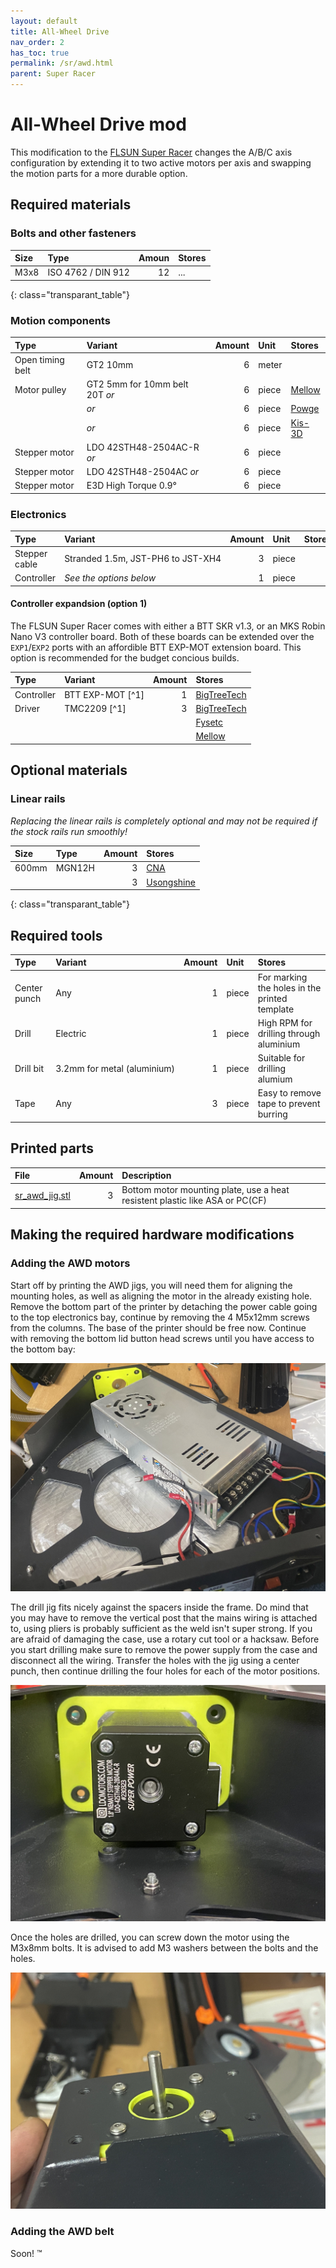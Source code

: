 ```yaml
---
layout: default
title: All-Wheel Drive
nav_order: 2
has_toc: true
permalink: /sr/awd.html
parent: Super Racer
---
```


# All-Wheel Drive mod

This modification to the [FLSUN Super Racer] changes the A/B/C axis configuration by extending it to two active motors per axis and swapping the motion parts for a more durable option.

[FLSUN Super Racer]: https://s.click.aliexpress.com/e/_DCdslDF

## Required materials

### Bolts and other fasteners

| Size  | Type                            | Amoun |                           Stores                            |
|:------|:--------------------------------|------:|:------------------------------------------------------------|
| M3x8  | <nobr>ISO 4762 / DIN 912</nobr> |    12 | ...                                                         |
{: class="transparant_table"}

### Motion components

| Type             | Variant                           | Amount | Unit  |                           Stores                            |
|:-----------------|:----------------------------------|-------:|:------|:------------------------------------------------------------|
| Open timing belt | GT2 10mm                          |      6 | meter |
| Motor pulley     | GT2 5mm for 10mm belt 20T *or*    |      6 | piece | [Mellow][Mellow pulley]                                     |
|                  | *or*                              |      6 | piece | [Powge][Powge pulley]                                       |
|                  | *or*                              |      6 | piece | [Kis-3D][Kis3D pulley]                                      |
| Stepper motor    | LDO 42STH48-2504AC-R *or*         |      6 | piece |                                                             |
| Stepper motor    | LDO 42STH48-2504AC *or*           |      6 | piece |                                                             |
| Stepper motor    | E3D High Torque 0.9&deg;          |      6 | piece |                                                             |

[Mellow pulley]: https://s.click.aliexpress.com/e/_DBVXpd7
[Powge pulley]:  https://s.click.aliexpress.com/e/_DFSRV4Z
[Kis3D pulley]:  https://www.kis3d.de/KiS-3d-2GT--9-20-5-Drive-wheel.html

### Electronics

| Type             | Variant                                        | Amount | Unit  |                           Stores                            |
|:-----------------|:-----------------------------------------------|-------:|:------|:------------------------------------------------------------|
| Stepper cable    | <nobr>Stranded 1.5m, JST-PH6 to JST-XH4</nobr> |      3 | piece |                                                             |
| Controller       | *See the options below*                        |      1 | piece |                                                             |

#### Controller expandsion (option 1)

The FLSUN Super Racer comes with either a BTT SKR v1.3, or an MKS Robin Nano V3 controller board. Both of these boards can be extended over the `EXP1`/`EXP2` ports with an affordible BTT EXP-MOT extension board. This option is recommended for the budget concious builds.

| Type             | Variant                             | Amount |                            Stores                            |
|:-----------------|:------------------------------------|-------:|:------------------------------------------------------------|
| Controller       | BTT EXP-MOT [^1]                    |      1 | [BigTreeTech](https://s.click.aliexpress.com/e/_DEiM4DB)    |
| Driver           | TMC2209 [^1]                        |      3 | [BigTreeTech](https://s.click.aliexpress.com/e/_DDnxstR)    |
|                  |                                     |        | [Fysetc](https://s.click.aliexpress.com/e/_DExUfiN)         |
|                  |                                     |        | [Mellow](https://s.click.aliexpress.com/e/_DC6j8ip)         |

## Optional materials

### Linear rails

*Replacing the linear rails is completely optional and may not be required if the stock rails run smoothly!*

| Size  | Type                | Amount |                        Stores                         |
|:------|:--------------------|-------:|:------------------------------------------------------|
| 600mm | <nobr>MGN12H</nobr> |      3 | [CNA]                                                 |
|       |                     |      3 | [Usongshine]                                          |
{: class="transparant_table"}

[CNA]: https://s.click.aliexpress.com/e/_DClUAhJ
[Usongshine]: https://s.click.aliexpress.com/e/_DExvjOd

## Required tools

| Type             | Variant                           | Amount | Unit  |                           Stores                         |
|:-----------------|:----------------------------------|-------:|:------|:---------------------------------------------------------|
| Center punch     | Any                               |      1 | piece | For marking the holes in the printed template            |
| Drill            | Electric                          |      1 | piece | High RPM for drilling through aluminium                  |
| Drill bit        | <nobr>3.2mm for metal (aluminium) </nobr> |      1 | piece | Suitable for drilling alumium                            |        
| Tape             | Any                               |      3 | piece | Easy to remove tape to prevent burring                   |

## Printed parts

| File             | Amount | Description                                                                  |
|:-----------------|-------:|:-----------------------------------------------------------------------------|
| [sr_awd_jig.stl] |      3 | Bottom motor mounting plate, use a heat resistent plastic like ASA or PC(CF) |

[sr_awd_jig.stl]: https://github.com/DeltaWerken/SuperRacer/blob/main/stl/tools/sr_awd_jig_x3.stl

## Making the required hardware modifications

### Adding the AWD motors

Start off by printing the AWD jigs, you will need them for aligning the mounting holes, as well as aligning the motor in the already existing hole. Remove
the bottom part of the printer by detaching the power cable going to the top electronics bay, continue by removing the 4 M5x12mm screws from the columns. The
base of the printer should be free now. Continue with removing the bottom lid button head screws until you have access to the bottom bay:

![SR AWD overview](/assets/images/sr/sr_awd_overview.jpg)

The drill jig fits nicely against the spacers inside the frame. Do mind that you may have to remove the vertical post that the mains wiring is attached to,
using pliers is probably sufficient as the weld isn't super strong. If you are afraid of damaging the case, use a rotary cut tool or a hacksaw. Before you
start drilling make sure to remove the power supply from the case and disconnect all the wiring. Transfer the holes with the jig using a center punch, then
continue drilling the four holes for each of the motor positions.

![SR AWD jig](/assets/images/sr/sr_awd_motor.jpg)

Once the holes are drilled, you can screw down the motor using the M3x8mm bolts. It is advised to add M3 washers between the bolts and the holes.

![SR AWD motor mounted](/assets/images/sr/sr_awd_motor_screws.jpg)


### Adding the AWD belt

Soon! &trade;
